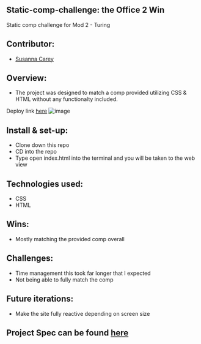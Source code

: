 ## Static-comp-challenge: the Office 2 Win
Static comp challenge for Mod 2 - Turing

## Contributor:
- [Susanna Carey](https://github.com/susannaopal)

## Overview: 
- The project was designed to match a comp provided utilizing CSS & HTML without any functionalty included.


Deploy link [here](https://susannaopal.github.io./)
![image](https://user-images.githubusercontent.com/83846677/139608293-482222f0-c38f-447d-9faf-861c97d7f452.png)

## Install & set-up:
- Clone down this repo
- CD into the repo
- Type open index.html into the terminal and you will be taken to the web view 

## Technologies used:
- CSS
- HTML

## Wins:
- Mostly matching the provided comp overall

## Challenges: 
- Time management this took far longer that I expected
- Not being able to fully match the comp

## Future iterations: 
- Make the site fully reactive depending on screen size

## Project Spec can be found [here](https://frontend.turing.edu/projects/module-1/m1-static-comp)
